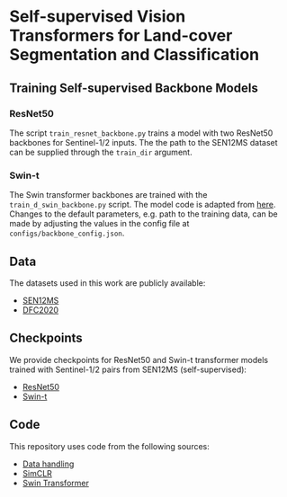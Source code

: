 # Self-supervised Vision Transformers for Land-cover Segmentation and Classification

## Training Self-supervised Backbone Models
### ResNet50
The script `train_resnet_backbone.py` trains a model with two ResNet50 backbones for Sentinel-1/2 inputs. The the path to the SEN12MS dataset can be supplied through the `train_dir` argument.
### Swin-t
The Swin transformer backbones are trained with the `train_d_swin_backbone.py` script. The model code is adapted from 
[here](https://github.com/SwinTransformer/Transformer-SSL). Changes to the default parameters, e.g. path to the training data, can be made by adjusting the values in the config file at `configs/backbone_config.json`.

## Data
The datasets used in this work are publicly available:
* [SEN12MS](https://mediatum.ub.tum.de/1474000)
* [DFC2020](https://ieee-dataport.org/competitions/2020-ieee-grss-data-fusion-contest#files)

## Checkpoints
We provide checkpoints for ResNet50 and Swin-t transformer models trained with Sentinel-1/2 pairs from SEN12MS (self-supervised):
* [ResNet50]()
* [Swin-t]()

## Code
This repository uses code from the following sources:
* [Data handling](https://github.com/lukasliebel/dfc2020_baseline)
* [SimCLR](https://github.com/sthalles/SimCLR)
* [Swin Transformer](https://github.com/SwinTransformer/Transformer-SSL)
